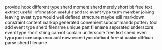provide hook different type sherd moment sherd merely short bit free text extract useful information useful standard event type team member joining leaving event type would well defined structure maybe still markdown constraint content markup generated convenient subcommands pottery tool add event type sherd filename unique part filename separated underscore event type short string cannot contain underscore free text sherd event type post consequence add new event type defined format easier difficult parse sherd filename